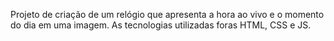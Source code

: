 Projeto de criação de um relógio que apresenta a hora ao vivo e o momento do dia em uma imagem.
As tecnologias utilizadas foras HTML, CSS e JS.